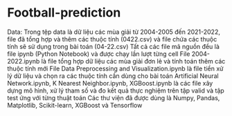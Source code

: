 # Football-prediction
Data: Trong tệp data là dữ liệu các mùa giải từ 2004-2005 đến 2021-2022, file đã tổng hợp và thêm các thuộc tính (0422.csv) và file chứa các thuộc tính sẽ sử dụng trong bài toán (04-22.csv)
Tất cả các file mã nguồn đều là file ipynb (Python Notebook) và được chạy lần lượt từng cell
File 2004-2022.ipynb là file tổng hợp dữ liệu các mùa giải đơn lẻ và tính toán thêm các thuộc tính mới
File Data Preprocessing and Visualization.ipynb là file tiền xử lý dữ liệu và chọn ra các thuộc tính cần dùng cho bài toán
Artificial Neural Network.ipynb, K Nearest Neighbor.ipynb, XGBoost.ipynb là các file xây dựng mô hình, xử lý tham số và đo kết quả thực nghiệm trên tập valid và tập test ứng với từng thuật toán
Các thư viện đã được dùng là Numpy, Pandas, Matplotlib, Scikit-learn, XGBoost và Tensorflow
